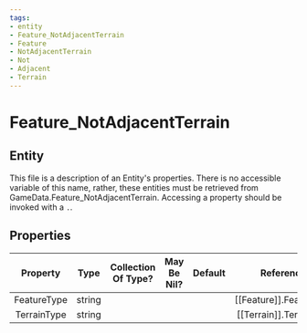 ```yaml
---
tags:
- entity
- Feature_NotAdjacentTerrain
- Feature
- NotAdjacentTerrain
- Not
- Adjacent
- Terrain
---
```

# Feature_NotAdjacentTerrain
## Entity
This file is a description of an Entity's properties. There is no accessible variable of this name, rather, these entities must be retrieved from GameData.Feature_NotAdjacentTerrain. Accessing a property should be invoked with a `.`.
## Properties
|	Property	|	Type	|	Collection Of Type?	|	May Be Nil?	|	Default	|	References	|	Key	|	Notes	|
|	:-:	|	:-:	|	:-:	|	:-:	|	:-:	|	:-:	|	:-:	|	-:	|
|	FeatureType	|	string	|		|		|		|	[[Feature]].FeatureType	|		|	|
|	TerrainType	|	string	|		|		|		|	[[Terrain]].TerrainType	|		|	|
